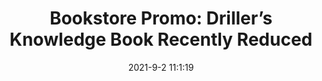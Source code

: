 ---
"title": "Bookstore Promo: Driller’s Knowledge Book Recently Reduced"
"date": "2021-9-2 11:1:19"
"feed_name": "IADC"
"feed_website": "https://www.iadc.org/"
"feed_rss": "https://www.iadc.org/feed/"
"link": "https://www.iadc.org/drillbits/bookstore-promo-drillers-knowledge-book-recently-reduced-for-fall-2021/"
"file": "_posts/95fc32b3d71ce2886244e5fd695653312285b89c.md"
"accident": "0"
"drilling": "0"
---